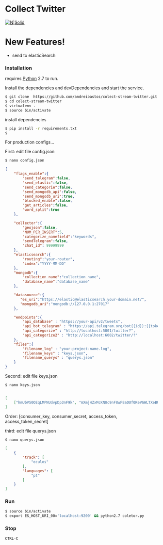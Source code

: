 # Collect Twitter 

[![N|Solid](http://www.labic.net/wp-content/themes/labicv16/assets/logo-lg.png)](http://www.labic.net/)

# New Features!
  - send to elasticSearch

### Installation
requires [Python](https://www.python.org/) 2.7 to run.

Install the dependencies and devDependencies and start the service.

```sh
$ git clone  https://github.com/andreibastos/colect-stream-twitter.git
$ cd colect-stream-twitter
$ virtualenv . 
$ source bin/activate
```
install dependencies
```sh
$ pip install -r requirements.txt
$ 
```

For production configs...

First: edit file config.json
```sh
$ nano config.json
```
```json
{
    "flags_enable":{
        "send_telegram":false,
        "send_elastic":false,
        "send_categorie":false,
        "send_mongodb_api":false,
        "send_mongodb_uri":true,
        "blocked_enable":false,
        "get_articles":false,
        "word_split":true
    },

    "collector":{
        "geojson":false,
        "NUM_PER_INSERT":5,
        "categorize_namefield":"keywords",
        "sendTelegram":false,
        "chat_id": 99999999        
    },
    "elasticsearch":{
        "routing":"your-router",
        "index":"YYYY-MM-DD"
    },
    "mongodb":{
        "collection_name":"collection_name",
        "database_name":"database_name"
    },

    "datasource":{
       "es_uri":"https://elastic@elasticsearch.your-domain.net/",
       "mongodb_uri":"mongodb://127.0.0.1:27017"
    },

    "endpoints":{
        "api_database" : "https://your-api/v2/tweets",
        "api_bot_telegram" : "https://api.telegram.org/bot{{id}}:{{token}}/sendMessage",
        "api_categorize" : "http://localhost:5001/twitter?",
        "api_categorize2" : "http://localhost:6002/twitter/?"
    },
    "files":{
        "filename_log" : "your-project-name.log",
        "filename_keys" : "keys.json",
        "filename_querys" : "querys.json"
    }
}

```

Second: edit file keys.json
```sh
$ nano keys.json
```
```json

[
    ["hmUbVS0OEqLMPNUdvpDp3nF9k", "mXmj4ZxMcKNUc9nF8wF8aOUf0KeVGWLTXeBUrtptx55Cj6JwLV", "70141627-IbOIyGNpKgEtMg6dhU84onqyOHodPMOCJ6HUaUKaT", "uus0nbmPprAErWyvXtmxxQXaiSNZEzZImqMOuJo3bMDHO"]
]

```
Order: [consumer_key, consumer_secret, access_token, access_token_secret]

third: edit file querys.json
```sh
$ nano querys.json
```
```json
[
    {
        "track": [
            "oculos"             
        ], 
        "languages": [
            "pt"
        ]
    }
]
```
### Run
```sh
$ source bin/activate
$ export ES_HOST_URI_00='localhost:9200' && python2.7 coletor.py
```
### Stop
```sh
CTRL-C
```
